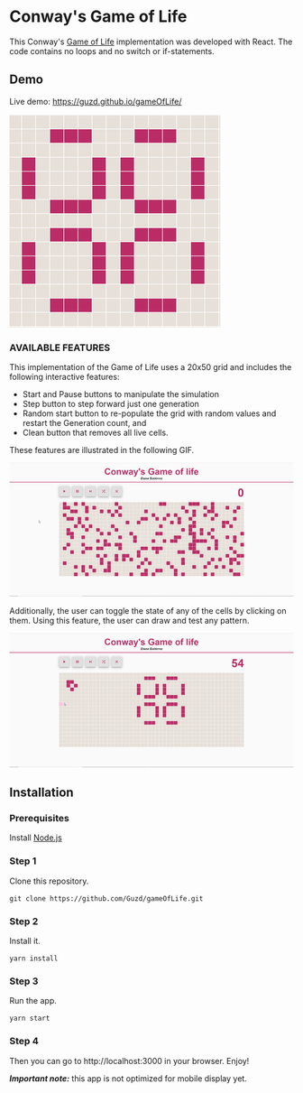 # Conway's Game of Life

This Conway's [Game of Life](https://en.wikipedia.org/wiki/Conway%27s_Game_of_Life) implementation was developed with React. The code contains no loops and no switch or if-statements.

## Demo

Live demo: https://guzd.github.io/gameOfLife/

![Game pattern demo ](public/demo/demo-pattern.gif)

### AVAILABLE FEATURES

This implementation of the Game of Life uses a 20x50 grid and includes the following interactive features:

- Start and Pause buttons to manipulate the simulation
- Step button to step forward just one generation
- Random start button to re-populate the grid with random values and restart the Generation count, and
- Clean button that removes all live cells.

These features are illustrated in the following GIF.

![Game functions](public/demo/demo-functions.gif)

Additionally, the user can toggle the state of any of the cells by clicking on them. Using this feature, the user can draw and test any pattern.

![Game functions](public/demo/demo-patterns.gif)

## Installation

### Prerequisites

Install [Node.js](nodejs.org/en/download/)

### Step 1

Clone this repository.

```
git clone https://github.com/Guzd/gameOfLife.git
```

### Step 2

Install it.

```
yarn install
```

### Step 3

Run the app.

```
yarn start
```

### Step 4

Then you can go to http://localhost:3000 in your browser.
Enjoy!

**_Important note:_** this app is not optimized for mobile display yet.
